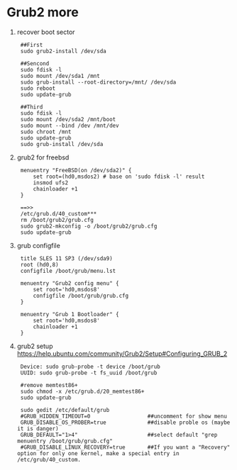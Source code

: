 Grub2 more
===================

1. recover boot sector

        ##First
        sudo grub2-install /dev/sda

        ##Sencond
        sudo fdisk -l
        sudo mount /dev/sda1 /mnt
        sudo grub-install --root-directory=/mnt/ /dev/sda
        sudo reboot
        sudo update-grub

        ##Third
        sudo fdisk -l
        sudo mount /dev/sda2 /mnt/boot
        sudo mount --bind /dev /mnt/dev
        sudo chroot /mnt
        sudo update-grub
        sudo grub-install /dev/sda

2. grub2 for freebsd

        menuentry "FreeBSD(on /dev/sda2)" {
            set root=(hd0,msdos2) # base on 'sudo fdisk -l' result 
            insmod ufs2
            chainloader +1
        }

        ==>>
        /etc/grub.d/40_custom***
        rm /boot/grub2/grub.cfg
        sudo grub2-mkconfig -o /boot/grub2/grub.cfg
        sudo update-grub

3. grub configfile

        title SLES 11 SP3 (/dev/sda9)
	    root (hd0,8)
	    configfile /boot/grub/menu.lst

        menuentry "Grub2 config menu" {
            set root='hd0,msdos8'
            configfile /boot/grub/grub.cfg
        }

        menuentry "Grub 1 Bootloader" {
            set root='hd0,msdos8'
            chainloader +1
        }

4. grub2 setup
        https://help.ubuntu.com/community/Grub2/Setup#Configuring_GRUB_2

        Device: sudo grub-probe -t device /boot/grub
        UUID: sudo grub-probe -t fs_uuid /boot/grub

        #remove memtest86+
        sudo chmod -x /etc/grub.d/20_memtest86+
        sudo update-grub

        sudo gedit /etc/default/grub
        #GRUB_HIDDEN_TIMEOUT=0                  ##uncomment for show menu
        GRUB_DISABLE_OS_PROBER=true             ##disable proble os (maybe it is danger)
        GRUB_DEFAULT="1>4"                      ##select default "grep menuentry /boot/grub/grub.cfg"
        #GRUB_DISABLE_LINUX_RECOVERY=true       ##If you want a "Recovery" option for only one kernel, make a special entry in /etc/grub/40_custom.

